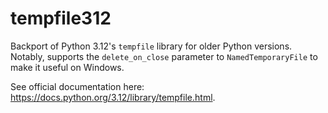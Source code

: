 tempfile312
===========

Backport of Python 3.12's `tempfile` library for older Python versions. Notably, supports
the `delete_on_close` parameter to `NamedTemporaryFile` to make it useful on Windows.

See official documentation here: https://docs.python.org/3.12/library/tempfile.html.
